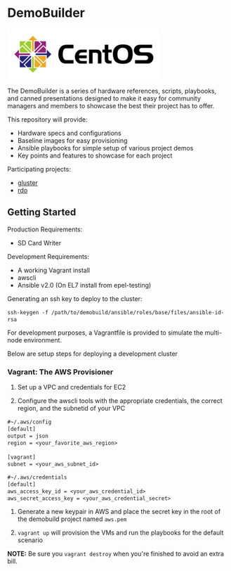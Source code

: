 # DemoBuilder

![CentOS Logo](logos/centos-logo-light.png)

The DemoBuilder is a series of hardware references, scripts, playbooks, and canned presentations
designed to make it easy for community managers and members to showcase the
best their project has to offer.

This repository will provide:

* Hardware specs and configurations
* Baseline images for easy provisioning
* Ansible playbooks for simple setup of various project demos
* Key points and features to showcase for each project


Participating projects:

* [gluster](https://www.gluster.org/)
* [rdo](https://www.rdoproject.org/)

## Getting Started

Production Requirements:
* SD Card Writer

Development Requirements:
* A working Vagrant install
* awscli
* Ansible v2.0 (On EL7 install from epel-testing)

Generating an ssh key to deploy to the cluster:
```
ssh-keygen -f /path/to/demobuild/ansible/roles/base/files/ansible-id-rsa
```

For development purposes, a Vagrantfile is provided to simulate the multi-node
environment.

Below are setup steps for deploying a development cluster

### Vagrant: The AWS Provisioner
1. Set up a VPC and credentials for EC2

1. Configure the awscli tools with the appropriate credentials, the correct
   region, and the subnetid of your VPC
```
#~/.aws/config
[default]
output = json
region = <your_favorite_aws_region>

[vagrant]
subnet = <your_aws_subnet_id>
```
```
#~/.aws/credentials
[default]
aws_access_key_id = <your_aws_credential_id>
aws_secret_access_key = <your_aws_credential_secret>
```

1. Generate a new keypair in AWS and place the secret key in the root of the
   demobuild project named `aws.pem`

1. `vagrant up` will provision the VMs and run the playbooks for the default
   scenario

**NOTE:** Be sure you `vagrant destroy` when you're finished to avoid an extra
bill.
